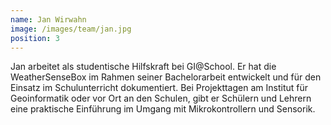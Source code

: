 ```yaml
---
name: Jan Wirwahn
image: /images/team/jan.jpg
position: 3
---
```

Jan arbeitet als studentische Hilfskraft bei GI@School. Er hat die WeatherSenseBox im Rahmen seiner Bachelorarbeit entwickelt und für den Einsatz im Schulunterricht dokumentiert. Bei Projekttagen am Institut für Geoinformatik oder vor Ort an den Schulen, gibt er Schülern und Lehrern eine praktische Einführung im Umgang mit Mikrokontrollern und Sensorik.
